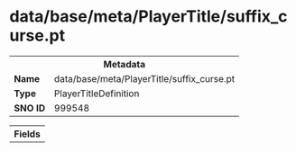 <h1>data/base/meta/PlayerTitle/suffix_curse.pt</h1><table><tr><th colspan="100%">Metadata</th></tr><tr><td><b>Name</b></td><td>data/base/meta/PlayerTitle/suffix_curse.pt</td></tr><tr><td><b>Type</b></td><td>PlayerTitleDefinition</td></tr><tr><td><b>SNO ID</b></td><td>999548</td></tr></table>

<table><tr><th colspan="100%">Fields</th></tr></table>

